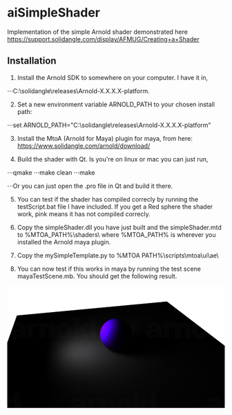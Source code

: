 # aiSimpleShader
Implementation of the simple Arnold shader demonstrated here https://support.solidangle.com/display/AFMUG/Creating+a+Shader

## Installation
1. Install the Arnold SDK to somewhere on your computer. I have it in,

⋅⋅⋅C:\solidangle\releases\Arnold-X.X.X.X-platform.

2. Set a new environment variable ARNOLD_PATH to your chosen install path:

⋅⋅⋅set ARNOLD_PATH="C:\solidangle\releases\Arnold-X.X.X.X-platform"

3. Install the MtoA (Arnold for Maya) plugin for maya, from here: https://www.solidangle.com/arnold/download/

4. Build the shader with Qt. Is you're on linux or mac you can just run,

⋅⋅⋅qmake
⋅⋅⋅make clean
⋅⋅⋅make

⋅⋅⋅Or you can just open the .pro file in Qt and build it there.

5. You can test if the shader has compiled correcly by running the testScript.bat file I have included. If you get a Red sphere the shader work, pink means it has not compiled correcly.

6. Copy the simpleShader.dll you have just built and the simpleShader.mtd to %MTOA_PATH%\shaders\ where %MTOA_PATH% is wherever you installed the Arnold maya plugin.

7. Copy the mySimpleTemplate.py to %MTOA PATH%\scripts\mtoa\ui\ae\

8. You can now test if this works in maya by running the test scene mayaTestScene.mb. You should get the following result.

![alt tag](https://github.com/DeclanRussell/aiSimpleShader/blob/master/images/exampleRender.png)
